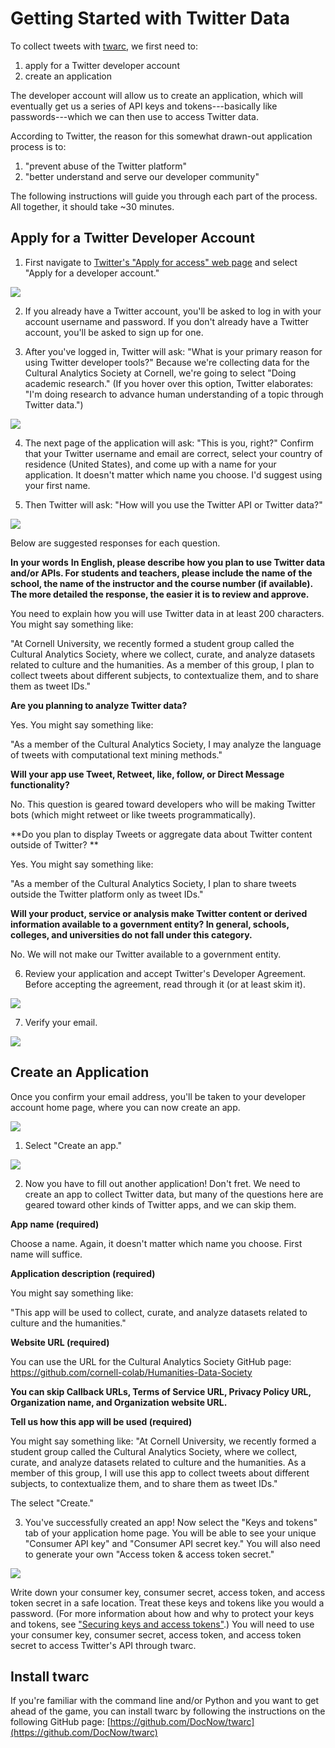# Getting Started with Twitter Data

To collect tweets with [twarc](https://github.com/DocNow/twarc), we first need to:

1) apply for a Twitter developer account 
2) create an application

The developer account will allow us to create an application, which will eventually get us a series of API keys and tokens---basically like passwords---which we can then use to access Twitter data.

According to Twitter, the reason for this somewhat drawn-out application process is to:

 1) "prevent abuse of the Twitter platform"
 2) "better understand and serve our developer community"

The following instructions will guide you through each part of the process. All together, it should take ~30 minutes.

## Apply for a Twitter Developer Account


1. First navigate to [Twitter's "Apply for access" web page](https://developer.twitter.com/en/apply-for-access.html) and select "Apply for a developer account."

![](images/apply-for-access.png)


2. If you already have a Twitter account, you'll be asked to log in with your account username and password. If you don't already have a Twitter account, you'll be asked to sign up for one.


3. After you've logged in, Twitter will ask: "What is your primary reason for using Twitter developer tools?" Because we're collecting data for the Cultural Analytics Society at Cornell, we're going to select "Doing academic research." (If you hover over this option, Twitter elaborates: "I'm doing research to advance human understanding of a topic through Twitter data.")

![](images/developer-primary-reason.png)

4. The next page of the application will ask: "This is you, right?" Confirm that your Twitter username and email are correct, select your country of residence (United States), and come up with a name for your application. It doesn't matter which name you choose. I'd suggest using your first name.

5. Then Twitter will ask: "How will you use the Twitter API or Twitter data?"

![](images/twitter-use-explanation.png)

Below are suggested responses for each question.

**In your words**
**In English, please describe how you plan to use Twitter data and/or APIs. For students and teachers, please include the name of the school, the name of the instructor and the course number (if available). The more detailed the response, the easier it is to review and approve.**

You need to explain how you will use Twitter data in at least 200 characters. You might say something like:

 
"At Cornell University, we recently formed a student group called the Cultural Analytics Society, where we collect, curate, and analyze datasets related to culture and the humanities. As a member of this group, I plan to collect tweets about different subjects, to contextualize them, and to share them as tweet IDs."

**Are you planning to analyze Twitter data?**

Yes. You might say something like:

"As a member of the Cultural Analytics Society, I may analyze the language of tweets with computational text mining methods."

**Will your app use Tweet, Retweet, like, follow, or Direct Message functionality?**

No. This question is geared toward developers who will be making Twitter bots (which might retweet or like tweets programmatically).

**Do you plan to display Tweets or aggregate data about Twitter content outside of Twitter? **

Yes. You might say something like:

"As a member of the Cultural Analytics Society, I plan to share tweets outside the Twitter platform only as tweet IDs."

**Will your product, service or analysis make Twitter content or derived information available to a government entity? In general, schools, colleges, and universities do not fall under this category.**

No. We will not make our Twitter available to a government entity.

6. Review your application and accept Twitter's Developer Agreement. Before accepting the agreement, read through it (or at least skim it).

![](/images/developer-agreement.png)

7. Verify your email.

![](/images/developer-success.png)


## Create an Application

Once you confirm your email address, you'll be taken to your developer account home page, where you can now create an app. 

![](/images/app-home-page.png)

1. Select "Create an app."

![](/images/create-app.png)

2. Now you have to fill out another application! Don't fret. We need to create an app to collect Twitter data, but many of the questions here are geared toward other kinds of Twitter apps, and we can skip them.


**App name (required)**

Choose a name. Again, it doesn't matter which name you choose. First name will suffice.

**Application description (required)** 

You might say something like:

"This app will be used to collect, curate, and analyze datasets related to culture and the humanities."

**Website URL (required)**

You can use the URL for the Cultural Analytics Society GitHub page: https://github.com/cornell-colab/Humanities-Data-Society

**You can skip Callback URLs, Terms of Service URL, Privacy Policy URL, Organization name, and Organization website URL.**

**Tell us how this app will be used (required)**

You might say something like: "At Cornell University, we recently formed a student group called the Cultural Analytics Society, where we collect, curate, and analyze datasets related to culture and the humanities. As a member of this group, I will use this app to collect tweets about different subjects, to contextualize them, and to share them as tweet IDs."

The select "Create."

3. You've successfully created an app! Now select the "Keys and tokens" tab of your application home page. You will be able to see your unique "Consumer API key" and "Consumer API secret key." You will also need to generate your own "Access token & access token secret." 

![](/images/keys-and-tokens.png)

Write down your consumer key, consumer secret, access token, and access token secret in a safe location. Treat these keys and tokens like you would a password. (For more information about how and why to protect your keys and tokens, see ["Securing keys and access tokens"](https://developer.twitter.com/en/docs/basics/authentication/guides/securing-keys-and-tokens).) You will need to use your consumer key, consumer secret, access token, and access token secret to access Twitter's API through twarc.

## Install twarc

If you're familiar with the command line and/or Python and you want to get ahead of the game, you can install twarc by following the instructions on the following GitHub page: [https://github.com/DocNow/twarc](https://github.com/DocNow/twarc)



